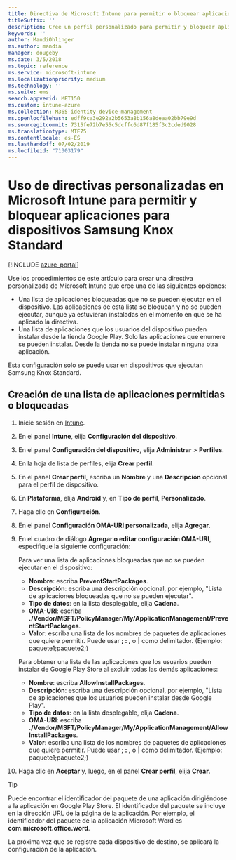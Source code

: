 ```yaml
---
title: Directiva de Microsoft Intune para permitir o bloquear aplicaciones para Samsung Knox
titleSuffix: ''
description: Cree un perfil personalizado para permitir y bloquear aplicaciones para dispositivos Samsung Knox Standard.
keywords: ''
author: MandiOhlinger
ms.author: mandia
manager: dougeby
ms.date: 3/5/2018
ms.topic: reference
ms.service: microsoft-intune
ms.localizationpriority: medium
ms.technology: ''
ms.suite: ems
search.appverid: MET150
ms.custom: intune-azure
ms.collection: M365-identity-device-management
ms.openlocfilehash: edff9ca3e292a2b5653a8b156a8deaa02bb79e9d
ms.sourcegitcommit: 7315fe72b7e55c5dcffc6d87f185f3c2cded9028
ms.translationtype: MTE75
ms.contentlocale: es-ES
ms.lasthandoff: 07/02/2019
ms.locfileid: "71303179"
---
```

# <a name="use-custom-policies-in-microsoft-intune-to-allow-and-block-apps-for-samsung-knox-standard-devices"></a>Uso de directivas personalizadas en Microsoft Intune para permitir y bloquear aplicaciones para dispositivos Samsung Knox Standard 

[!INCLUDE [azure_portal](./includes/azure_portal.md)]

Use los procedimientos de este artículo para crear una directiva personalizada de Microsoft Intune que cree una de las siguientes opciones:

- Una lista de aplicaciones bloqueadas que no se pueden ejecutar en el dispositivo. Las aplicaciones de esta lista se bloquean y no se pueden ejecutar, aunque ya estuvieran instaladas en el momento en que se ha aplicado la directiva.
- Una lista de aplicaciones que los usuarios del dispositivo pueden instalar desde la tienda Google Play. Solo las aplicaciones que enumere se pueden instalar. Desde la tienda no se puede instalar ninguna otra aplicación.

Esta configuración solo se puede usar en dispositivos que ejecutan Samsung Knox Standard.

## <a name="create-an-allowed-or-blocked-app-list"></a>Creación de una lista de aplicaciones permitidas o bloqueadas

1. Inicie sesión en [Intune](https://go.microsoft.com/fwlink/?linkid=2090973).
3. En el panel **Intune**, elija **Configuración del dispositivo**.
2. En el panel **Configuración del dispositivo**, elija **Administrar** > **Perfiles**.
2. En la hoja de lista de perfiles, elija **Crear perfil**.
3. En el panel **Crear perfil**, escriba un **Nombre** y una **Descripción** opcional para el perfil de dispositivo.
2. En **Plataforma**, elija **Android** y, en **Tipo de perfil**, **Personalizado**.
3. Haga clic en **Configuración**.
3. En el panel **Configuración OMA-URI personalizada**, elija **Agregar**.
4. En el cuadro de diálogo **Agregar o editar configuración OMA-URI**, especifique la siguiente configuración:

   Para ver una lista de aplicaciones bloqueadas que no se pueden ejecutar en el dispositivo:

   - **Nombre**: escriba **PreventStartPackages**.
   - **Descripción**: escriba una descripción opcional, por ejemplo, "Lista de aplicaciones bloqueadas que no se pueden ejecutar".
   - **Tipo de datos**: en la lista desplegable, elija **Cadena**.
   - **OMA-URI**: escriba **./Vendor/MSFT/PolicyManager/My/ApplicationManagement/PreventStartPackages**.
   - **Valor**: escriba una lista de los nombres de paquetes de aplicaciones que quiere permitir. Puede usar **; : ,** o **|** como delimitador. (Ejemplo: paquete1;paquete2;)

   Para obtener una lista de las aplicaciones que los usuarios pueden instalar de Google Play Store al excluir todas las demás aplicaciones:
   - **Nombre**: escriba **AllowInstallPackages**.
   - **Descripción**: escriba una descripción opcional, por ejemplo, "Lista de aplicaciones que los usuarios pueden instalar desde Google Play".
   - **Tipo de datos**: en la lista desplegable, elija **Cadena**.
   - **OMA-URI**: escriba **./Vendor/MSFT/PolicyManager/My/ApplicationManagement/AllowInstallPackages**.
   - **Valor**: escriba una lista de los nombres de paquetes de aplicaciones que quiere permitir. Puede usar **; : ,** o **|** como delimitador. (Ejemplo: paquete1;paquete2;)

4. Haga clic en **Aceptar** y, luego, en el panel **Crear perfil**, elija **Crear**.

>[!TIP]
> Puede encontrar el identificador del paquete de una aplicación dirigiéndose a la aplicación en Google Play Store. El identificador del paquete se incluye en la dirección URL de la página de la aplicación. Por ejemplo, el identificador del paquete de la aplicación Microsoft Word es **com.microsoft.office.word**.

La próxima vez que se registre cada dispositivo de destino, se aplicará la configuración de la aplicación.


<!---## Assign the custom profile--->
